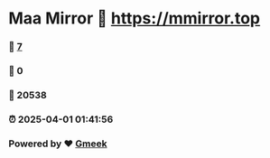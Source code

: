 # Maa Mirror :link: https://mmirror.top 
### :page_facing_up: [7](https://mmirror.top/tag.html) 
### :speech_balloon: 0 
### :hibiscus: 20538 
### :alarm_clock: 2025-04-01 01:41:56 
### Powered by :heart: [Gmeek](https://github.com/Meekdai/Gmeek)
